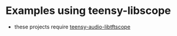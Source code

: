 # Examples using teensy-libscope

* these projects require [teensy-audio-libtftscope](https://github.com/newdigate/teensy-audio-libtftscope)
